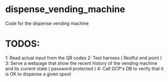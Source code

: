 # dispense_vending_machine
Code for the dispense vending machine

# TODOS: 
1: Read actual input from the QR codes
2: Test harness ( Restful end point ) 
3: Serve a webpage that show the recent history of the vending machine and its current state ( password protected ) 
4: Call GCP's DB to verify that it is OK to dispense a given spool 

